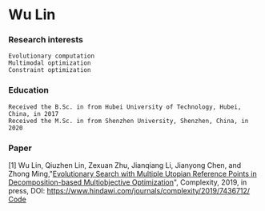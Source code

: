# Wu Lin

### Research interests
    Evolutionary computation
    Multimodal optimization
    Constraint optimization

### Education
    Received the B.Sc. in from Hubei University of Technology, Hubei, China, in 2017
    Received the M.Sc. in from Shenzhen University, Shenzhen, China, in 2020
    
### Paper

[1] Wu Lin, Qiuzhen Lin, Zexuan Zhu, Jianqiang Li, Jianyong Chen, and Zhong Ming,"[Evolutionary Search with Multiple Utopian Reference Points in Decomposition-based Multiobjective Optimization](https://www.hindawi.com/journals/complexity/2019/7436712/)", Complexity, 2019, in press, DOI: https://www.hindawi.com/journals/complexity/2019/7436712/ [Code](https://github.com/wulinszu/MOEAD-MUP.git)


